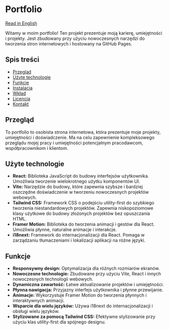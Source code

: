 # Portfolio

[Read in English](README.md)

Witamy w moim portfolio! Ten projekt prezentuje moją karierę, umiejętności i projekty. Jest zbudowany przy użyciu nowoczesnych narzędzi do tworzenia stron internetowych i hostowany na GitHub Pages.

## Spis treści

- [Przegląd](#przegląd)
- [Użyte technologie](#użyte-technologie)
- [Funkcje](#funkcje)
- [Instalacja](#instalacja)
- [Wkład](#wkład)
- [Licencja](#licencja)
- [Kontakt](#kontakt)

## Przegląd

To portfolio to osobista strona internetowa, która prezentuje moje projekty, umiejętności i doświadczenie. Ma na celu zapewnienie kompleksowego przeglądu mojej pracy i umiejętności potencjalnym pracodawcom, współpracownikom i klientom.

## Użyte technologie

- **React:** Biblioteka JavaScript do budowy interfejsów użytkownika. Umożliwia tworzenie wielokrotnego użytku komponentów UI.
- **Vite:** Narzędzie do budowy, które zapewnia szybsze i bardziej oszczędne doświadczenie w tworzeniu nowoczesnych projektów webowych.
- **Tailwind CSS:** Framework CSS o podejściu utility-first do szybkiego tworzenia niestandardowych projektów. Zapewnia niskopoziomowe klasy użytkowe do budowy złożonych projektów bez opuszczania HTML.
- **Framer Motion:** Biblioteka do tworzenia animacji i gestów dla React. Umożliwia płynne, naturalne animacje i interakcje.
- **i18next:** Framework do internacjonalizacji dla React. Pomaga w zarządzaniu tłumaczeniami i lokalizacji aplikacji na różne języki.

## Funkcje

- **Responsywny design:** Optymalizacja dla różnych rozmiarów ekranów.
- **Nowoczesne technologie:** Zbudowane przy użyciu Vite, React i innych nowoczesnych technologii webowych.
- **Dynamiczna zawartość:** Łatwe aktualizowanie projektów i umiejętności.
- **Płynna nawigacja:** Przyjazny interfejs użytkownika i płynne przewijanie.
- **Animacje:** Wykorzystuje Framer Motion do tworzenia płynnych i interaktywnych animacji.
- **Wsparcie dla wielu języków:** Używa i18next do internacjonalizacji i obsługi wielu języków.
- **Stylizowane za pomocą Tailwind CSS:** Efektywne stylizowanie przy użyciu klas utility-first dla spójnego designu.
